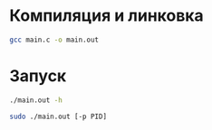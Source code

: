 # Компиляция и линковка

```Bash
gcc main.c -o main.out
```

# Запуск

```Bash
./main.out -h
```

```Bash
sudo ./main.out [-p PID]
```
